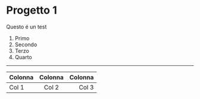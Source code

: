 
# Progetto 1

Questo é un test

1. Primo
2. Secondo
3. Terzo
4. Quarto

***
|   Colonna     | Colonna       | Colonna  |
| ------------- |:-------------:| --------:|
| Col 1         | Col 2         | Col 3    |
